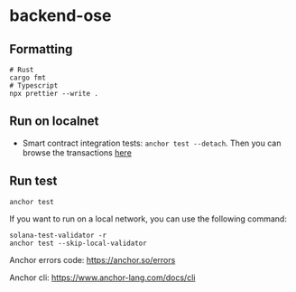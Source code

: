 # backend-ose

## Formatting

```shell
# Rust
cargo fmt
# Typescript
npx prettier --write .
```

## Run on localnet

- Smart contract integration tests: `anchor test --detach`. Then you can browse the transactions [here](https://explorer.solana.com/?cluster=custom&customUrl=http%3A%2F%2Flocalhost%3A8899)

## Run test

```shell
anchor test
```

If you want to run on a local network, you can use the following command:

```shell
solana-test-validator -r
anchor test --skip-local-validator
```

Anchor errors code:
https://anchor.so/errors

Anchor cli:
https://www.anchor-lang.com/docs/cli
